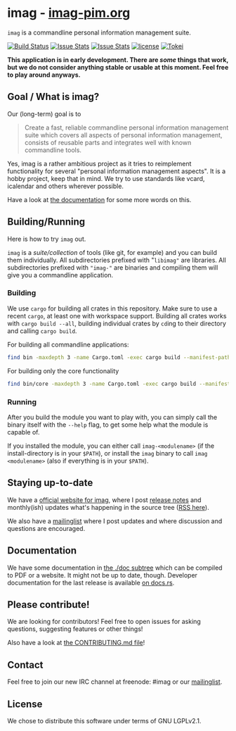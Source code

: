 # imag - [imag-pim.org](https://imag-pim.org)

`imag` is a commandline personal information management suite.

[![Build Status](https://travis-ci.org/matthiasbeyer/imag.svg?branch=master)](https://travis-ci.org/matthiasbeyer/imag)
[![Issue Stats](http://www.issuestats.com/github/matthiasbeyer/imag/badge/pr?style=flat-square)](http://www.issuestats.com/github/matthiasbeyer/imag)
[![Issue Stats](http://www.issuestats.com/github/matthiasbeyer/imag/badge/issue?style=flat-square)](http://www.issuestats.com/github/matthiasbeyer/imag)
[![license](https://img.shields.io/github/license/matthiasbeyer/imag.svg?maxAge=2592000?style=flat-square)]()
[![Tokei](https://tokei.rs/b1/github/matthiasbeyer/imag)](https://github.com/matthiasbeyer/imag)

**This application is in early development. There are _some_ things that work,
but we do not consider anything stable or usable at this moment. Feel free to
play around anyways.**

## Goal / What is imag?

Our (long-term) goal is to

> Create a fast, reliable commandline personal
> information management suite which covers all aspects of personal information
> management, consists of reusable parts and integrates well with known
> commandline tools.

Yes, imag is a rather ambitious project as it tries to reimplement functionality
for several "personal information management aspects". It is a hobby project,
keep that in mind. We try to use standards like vcard, icalendar and others
wherever possible.

Have a look at [the documentation](./doc/) for some more words on this.


## Building/Running

Here is how to try `imag` out.

`imag` is a _suite/collection_ of tools (like git, for example) and you can
build them individually.
All subdirectories prefixed with "`libimag"` are libraries.
All subdirectories prefixed with `"imag-"` are binaries and compiling them will
give you a commandline application.

### Building

We use `cargo` for building all crates in this repository.
Make sure to use a recent `cargo`, at least one with workspace support.
Building all crates works with `cargo build --all`, building individual crates
by `cd`ing to their directory and calling `cargo build`.

For building all commandline applications:

```bash
find bin -maxdepth 3 -name Cargo.toml -exec cargo build --manifest-path {} \;
```

For building only the core functionality

```bash
find bin/core -maxdepth 3 -name Cargo.toml -exec cargo build --manifest-path {} \;
```

### Running

After you build the module you want to play with, you can simply call the binary
itself with the `--help` flag, to get some help what the module is capable of.

If you installed the module, you can either call `imag-<modulename>` (if the
install-directory is in your `$PATH`), or install the `imag` binary to call `imag
<modulename>` (also if everything is in your `$PATH`).


## Staying up-to-date

We have a [official website for imag](https://imag-pim.org), where I post
[release notes](http://imag-pim.org/releases/) and monthly(ish) updates what's
happening in the source tree ([RSS here](https://imag-pim.org/index.xml)).

We also have a [mailinglist](https://imag-pim.org/mailinglist/) where I post
updates and where discussion and questions are encouraged.


## Documentation

We have some documentation in [the ./doc subtree](./doc/)
which can be compiled to PDF or a website.
It might not be up to date, though.
Developer documentation for the last release is available
[on docs.rs](https://docs.rs/releases/search?query=imag).


## Please contribute!

We are looking for contributors!
Feel free to open issues for asking questions, suggesting features or other
things!

Also have a look at [the CONTRIBUTING.md file](./CONTRIBUTING.md)!


## Contact

Feel free to join our new IRC channel at freenode: #imag
or our [mailinglist](https://imag-pim.org/mailinglist/).


## License

We chose to distribute this software under terms of GNU LGPLv2.1.


